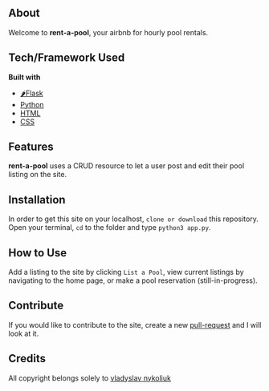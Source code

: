 ## About

Welcome to **rent-a-pool**, your airbnb for hourly pool rentals.

## Tech/Framework Used
<b>Built with</b>
- [🌶️Flask](http://flask.palletsprojects.com/en/1.1.x/)
- [Python](https://www.python.org/)
- [HTML](https://html.com/)
- [CSS](https://developer.mozilla.org/en-US/docs/Web/CSS)

## Features
**rent-a-pool** uses a CRUD resource to let a user post and edit their pool listing on the site.

## Installation
In order to get this site on your localhost, ```clone or download``` this repository.
Open your terminal, ```cd``` to the folder and type ```python3 app.py```.

## How to Use
Add a listing to the site by clicking ```List a Pool```, view current listings by navigating to the home page, or 
make a pool reservation (still-in-progress).

## Contribute
If you would like to contribute to the site, create a new [pull-request](https://github.com/vladyslavnUA/rent-a-pool/pulls) and I will look at it.

## Credits
All copyright belongs solely to [vladyslav nykoliuk](https://github.com/vladyslavnUA?tab=repositories)
